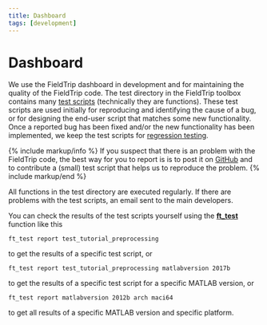 ```yaml
---
title: Dashboard
tags: [development]
---
```


# Dashboard

We use the FieldTrip dashboard in development and for maintaining the quality of the FieldTrip code. The test directory in the FieldTrip toolbox contains many [test scripts](https://github.com/fieldtrip/fieldtrip/tree/master/test) (technically they are functions). These test scripts are used initially for reproducing and identifying the cause of a bug, or for designing the end-user script that matches some new functionality. Once a reported bug has been fixed and/or the new functionality has been implemented, we keep the test scripts for [regression testing](https://en.wikipedia.org/wiki/Regression_testing).

{% include markup/info %}
If you suspect that there is an problem with the FieldTrip code, the best way for you to report is is to post it on [GitHub](https://github.com/fieldtrip/fieldtrip/issues) and to contribute a (small) test script that helps us to reproduce the problem.
{% include markup/end %}

All functions in the test directory are executed regularly. If there are problems with the test scripts, an email sent to the main developers.

You can check the results of the test scripts yourself using the **[ft_test](/reference/ft_test)** function like this

    ft_test report test_tutorial_preprocessing

to get the results of a specific test script, or

    ft_test report test_tutorial_preprocessing matlabversion 2017b

to get the results of a specific test script for a specific MATLAB version, or

    ft_test report matlabversion 2012b arch maci64

to get all results of a specific MATLAB version and specific platform.

